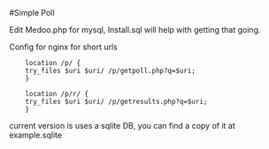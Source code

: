 #Simple Poll

Edit Medoo.php for mysql, Install.sql will help with getting that going.


Config for nginx for short urls


        location /p/ {
        try_files $uri $uri/ /p/getpoll.php?q=$uri;
        }

        location /p/r/ {
        try_files $uri $uri/ /p/getresults.php?q=$uri;
        }


current version is uses a sqlite DB, you can find a copy of it at example.sqlite

